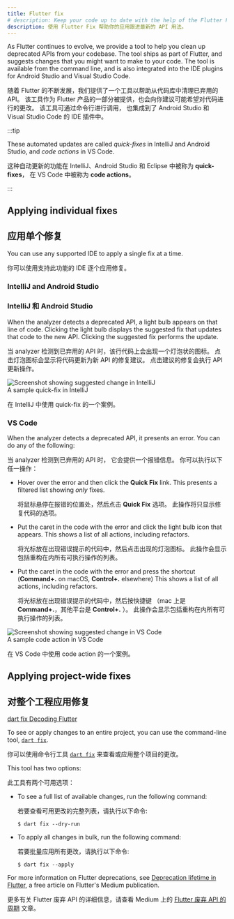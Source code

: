```yaml
---
title: Flutter fix
# description: Keep your code up to date with the help of the Flutter Fix feature.
description: 使用 Flutter Fix 帮助你的应用跟进最新的 API 用法。
---
```


As Flutter continues to evolve, we provide a tool to help you clean up
deprecated APIs from your codebase. The tool ships as part of Flutter, and
suggests changes that you might want to make to your code. The tool is available
from the command line, and is also integrated into the IDE plugins for Android
Studio and Visual Studio Code.

随着 Flutter 的不断发展，我们提供了一个工具以帮助从代码库中清理已弃用的 API。
该工具作为 Flutter 产品的一部分被提供，也会向你建议可能希望对代码进行的更改。
该工具可通过命令行进行调用，
也集成到了 Android Studio 和 Visual Studio Code 的 IDE 插件中。

:::tip

These automated updates are called _quick-fixes_ in IntelliJ and Android
Studio, and _code actions_ in VS Code.

这种自动更新的功能在 IntelliJ、Android Studio 和 Eclipse 中被称为 **quick-fixes**，
在 VS Code 中被称为 **code actions**。

:::

## Applying individual fixes

## 应用单个修复

You can use any supported IDE
to apply a single fix at a time.

你可以使用支持此功能的 IDE 逐个应用修复。

### IntelliJ and Android Studio

### IntelliJ 和 Android Studio

When the analyzer detects a deprecated API,
a light bulb appears on that line of code.
Clicking the light bulb displays the suggested fix
that updates that code to the new API.
Clicking the suggested fix performs the update.

当 analyzer 检测到已弃用的 API 时，该行代码上会出现一个灯泡状的图标。
点击灯泡图标会显示将代码更新为新 API 的修复建议。
点击建议的修复会执行 API 更新操作。

![Screenshot showing suggested change in IntelliJ](/assets/images/docs/development/tools/flutter-fix-suggestion-intellij.png)<br>
A sample quick-fix in IntelliJ

在 IntelliJ 中使用 quick-fix 的一个案例。

### VS Code

When the analyzer detects a deprecated API,
it presents an error.
You can do any of the following:

当 analyzer 检测到已弃用的 API 时，
它会提供一个报错信息。
你可以执行以下任一操作：

* Hover over the error and then click the
  **Quick Fix** link.
  This presents a filtered list showing
  _only_ fixes.

  将鼠标悬停在报错的位置处，然后点击 **Quick Fix** 选项。
  此操作将只显示修复代码的选项。

* Put the caret in the code with the error and click
  the light bulb icon that appears.
  This shows a list of all actions, including
  refactors.

  将光标放在出现错误提示的代码中，然后点击出现的灯泡图标。
  此操作会显示包括重构在内所有可执行操作的列表。

* Put the caret in the code with the error and
  press the shortcut
  (**Command+.** on macOS, **Control+.** elsewhere)
  This shows a list of all actions, including
  refactors.

  将光标放在出现错误提示的代码中，然后按快捷键
  （mac 上是 **Command+.**，其他平台是 **Control+.** ）。
  此操作会显示包括重构在内所有可执行操作的列表。

![Screenshot showing suggested change in VS Code](/assets/images/docs/development/tools/flutter-fix-suggestion-vscode.png)<br>
A sample code action in VS Code

在 VS Code 中使用 code action 的一个案例。

## Applying project-wide fixes

## 对整个工程应用修复

[dart fix Decoding Flutter][]

To see or apply changes to an entire project,
you can use the command-line tool, [`dart fix`][].

你可以使用命令行工具 [`dart fix`][] 来查看或应用整个项目的更改。

This tool has two options:

此工具有两个可用选项：

* To see a full list of available changes, run
  the following command:

  若要查看可用更改的完整列表，请执行以下命令:

  ```console
  $ dart fix --dry-run
  ```

* To apply all changes in bulk, run the
  following command:

  若要批量应用所有更改，请执行以下命令:

  ```console
  $ dart fix --apply
  ```

For more information on Flutter deprecations, see
[Deprecation lifetime in Flutter][], a free article
on Flutter's Medium publication.

更多有关 Flutter 废弃 API 的详细信息，请查看 Medium 上的
[Flutter 废弃 API 的周期][Deprecation lifetime in Flutter] 文章。


[Deprecation lifetime in Flutter]: {{site.flutter-medium}}deprecation-lifetime-in-flutter-e4d76ee738ad
[`dart fix`]: {{site.dart-site}}tools/dart-fix
[dart fix Decoding Flutter]: {{site.yt.watch}}?v=OBIuSrg_Quo
